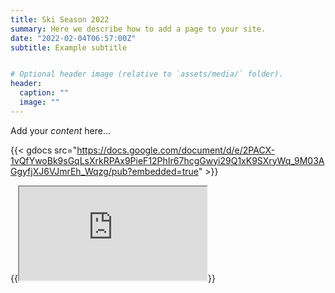 ```yaml
---
title: Ski Season 2022
summary: Here we describe how to add a page to your site.
date: "2022-02-04T06:57:00Z"
subtitle: Example subtitle


# Optional header image (relative to `assets/media/` folder).
header:
  caption: ""
  image: ""
---
```


Add your *content* here...

{{< gdocs src="https://docs.google.com/document/d/e/2PACX-1vQfYwoBk9sGqLsXrkRPAx9PieF12PhIr67hcgGwyi29Q1xK9SXryWq_9M03AGgyfjXJ6VJmrEh_Wqzg/pub?embedded=true" >}}

{{<iframe src="https://docs.google.com/document/d/e/2PACX-1vQfYwoBk9sGqLsXrkRPAx9PieF12PhIr67hcgGwyi29Q1xK9SXryWq_9M03AGgyfjXJ6VJmrEh_Wqzg/pub?embedded=true"></iframe>}}